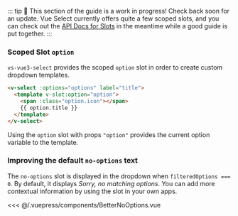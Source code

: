 ::: tip 🚧 This section of the guide is a work in progress! Check back soon for
an update. Vue Select currently offers quite a few scoped slots, and you can
check out the [API Docs for Slots](../api/slots.md) in the meantime while a good
guide is put together. :::

### Scoped Slot `option`

`vs-vue3-select` provides the scoped `option` slot in order to create custom dropdown
templates.

```html
<v-select :options="options" label="title">
  <template v-slot:option="option">
    <span :class="option.icon"></span>
    {{ option.title }}
  </template>
</v-select>
```

Using the `option` slot with props `"option"` provides the current option
variable to the template.

<CodePen url="NXBwYG" height="500"/>

### Improving the default `no-options` text

The `no-options` slot is displayed in the dropdown when `filteredOptions === 0`.
By default, it displays _Sorry, no matching options_. You can add more
contextual information by using the slot in your own apps.

<BetterNoOptions />

<<< @/.vuepress/components/BetterNoOptions.vue

